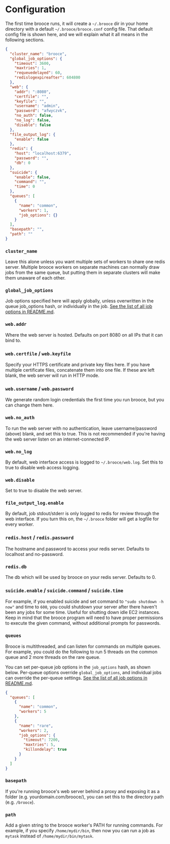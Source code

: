# Configuration
The first time brooce runs, it will create a `~/.brooce` dir in your home directory with a default `~/.brooce/brooce.conf` config file. That default config file is shown here, and we will explain what it all means in the following sections.

```json
{
  "cluster_name": "brooce",
  "global_job_options": {
    "timeout": 3600,
    "maxtries": 1,
    "requeuedelayed": 60,
    "redislogexpireafter": 604800
  },
  "web": {
    "addr": ":8080",
    "certfile": "",
    "keyfile": "",
    "username": "admin",
    "password": "afwyczvk",
    "no_auth": false,
    "no_log": false,
    "disable": false
  },
  "file_output_log": {
    "enable": false
  },
  "redis": {
    "host": "localhost:6379",
    "password": "",
    "db": 0
  },
  "suicide": {
    "enable": false,
    "command": "",
    "time": 0
  },
  "queues": [
    {
      "name": "common",
      "workers": 1,
      "job_options": {}
    }
  ],
  "basepath": "",
  "path": ""
}
```

### `cluster_name`
Leave this alone unless you want multiple sets of workers to share one redis server. Multiple brooce workers on separate machines can normally draw jobs from the same queue, but putting them in separate clusters will make them unaware of each other.

### `global_job_options`
Job options specified here will apply globally, unless overwritten in the queue job_options hash, or individually in the job. [See the list of all job options in README.md](README.md#job-options).
 
### `web.addr`
Where the web server is hosted. Defaults on port 8080 on all IPs that it can bind to.
 
### `web.certfile` / `web.keyfile`
Specify your HTTPS certificate and private key files here. If you have multiple certificate files, concatenate them into one file. If these are left blank, the web server will run in HTTP mode.
 
### `web.username` / `web.password`
We generate random login credentials the first time you run brooce, but you can change them here.
 
### `web.no_auth`
To run the web server with no authentication, leave username/password (above) blank, and set this to true. This is not recommended if you're having the web server listen on an internet-connected IP.
 
### `web.no_log`
By default, web interface access is logged to `~/.brooce/web.log`. Set this to true to disable web access logging.
 
### `web.disable`
Set to true to disable the web server.
 
### `file_output_log.enable`
By default, job stdout/stderr is only logged to redis for review through the web interface. If you turn this on, the `~/.brooce` folder will get a logfile for every worker.

### `redis.host` / `redis.password`
The hostname and password to access your redis server. Defaults to localhost and no-password.

### `redis.db`
The db which will be used by brooce on your redis server. Defaults to 0.

### `suicide.enable` / `suicide.command` / `suicide.time`
For example, if you enabled suicide and set command to `"sudo shutdown -h now"` and time to `600`, you could shutdown your server after there haven't been any jobs for some time. Useful for shutting down idle EC2 instances. Keep in mind that the brooce program will need to have proper permissions to execute the given command, without additional prompts for passwords.

### `queues`
Brooce is multithreaded, and can listen for commands on multiple queues. For example, you could do the following to run 5 threads on the common queue and 2 more threads on the rare queue.

You can set per-queue job options in the `job_options` hash, as shown below. Per-queue options override `global_job_options`, and individual jobs can override the per-queue settings. [See the list of all job options in README.md](README.md#job-options).

```json
{
  "queues": [
    {
      "name": "common",
      "workers": 5
    },
    {
      "name": "rare",
      "workers": 2,
      "job_options": {
        "timeout": 7200,
        "maxtries": 5,
        "killondelay": true
      }
    }
  ]
}
```

### `basepath`
If you're running brooce's web server behind a proxy and exposing it as a folder (e.g. yourdomain.com/brooce/), you can set this to the directory path (e.g. `/brooce`).

### `path`
Add a given string to the brooce worker's PATH for running commands. For example, if you specify `/home/mydir/bin`, then now you can run a job as `mytask` instead of `/home/mydir/bin/mytask`.
 
